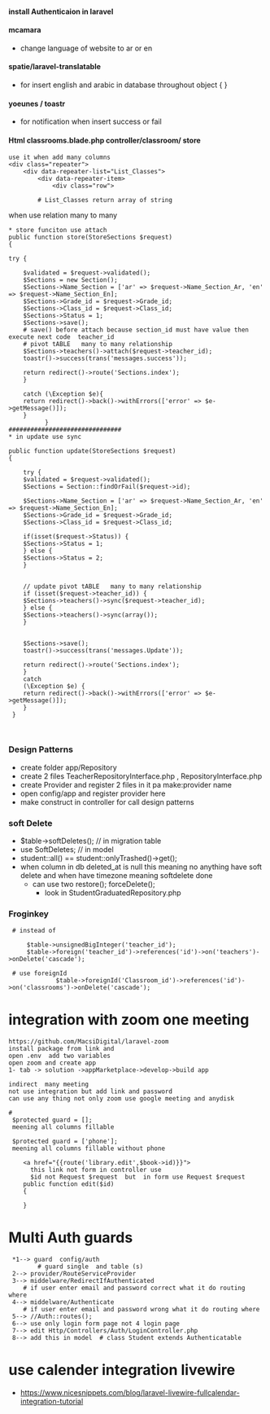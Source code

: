 #### install Authenticaion in laravel

#### mcamara

* change language of website to ar or en

#### spatie/laravel-translatable

* for insert english and arabic in database throughout object { }

#### yoeunes / toastr

* for notification when insert success or fail
#### Html   classrooms.blade.php   controller/classroom/ store
```angular2html
use it when add many columns
<div class="repeater">
    <div data-repeater-list="List_Classes">
        <div data-repeater-item>
            <div class="row">

        # List_Classes return array of string
```
when use relation many to many
```angular2html
* store funciton use attach
public function store(StoreSections $request)
{

try {

    $validated = $request->validated();
    $Sections = new Section();
    $Sections->Name_Section = ['ar' => $request->Name_Section_Ar, 'en' => $request->Name_Section_En];
    $Sections->Grade_id = $request->Grade_id;
    $Sections->Class_id = $request->Class_id;
    $Sections->Status = 1;
    $Sections->save();
    # save() before attach because section_id must have value then execute next code  teacher_id
    # pivot tABLE   many to many relationship
    $Sections->teachers()->attach($request->teacher_id);
    toastr()->success(trans('messages.success'));
    
    return redirect()->route('Sections.index');
    }
    
    catch (\Exception $e){
    return redirect()->back()->withErrors(['error' => $e->getMessage()]);
    }
          }
###############################
* in update use sync

public function update(StoreSections $request)
{
    
    try {
    $validated = $request->validated();
    $Sections = Section::findOrFail($request->id);
    
    $Sections->Name_Section = ['ar' => $request->Name_Section_Ar, 'en' => $request->Name_Section_En];
    $Sections->Grade_id = $request->Grade_id;
    $Sections->Class_id = $request->Class_id;
    
    if(isset($request->Status)) {
    $Sections->Status = 1;
    } else {
    $Sections->Status = 2;
    }
    
    
    // update pivot tABLE   many to many relationship
    if (isset($request->teacher_id)) {
    $Sections->teachers()->sync($request->teacher_id);
    } else {
    $Sections->teachers()->sync(array());
    }
    
    
    $Sections->save();
    toastr()->success(trans('messages.Update'));
    
    return redirect()->route('Sections.index');
    }
    catch
    (\Exception $e) {
    return redirect()->back()->withErrors(['error' => $e->getMessage()]);
    }
 }



```
### Design Patterns
* create folder app/Repository
* create 2 files      TeacherRepositoryInterface.php , RepositoryInterface.php
* create Provider and register 2 files in it    pa make:provider name
* open config/app  and register provider here
* make construct in controller for call design patterns


### soft Delete
* $table->softDeletes();   // in migration table
* use SoftDeletes;         // in model
* student::all()  == student::onlyTrashed()->get();
* when column in db  deleted_at is null  this meaning no anything have soft delete and when have timezone meaning softdelete done 
  * can use two   restore();   forceDelete();
    * look in StudentGraduatedRepository.php


### Froginkey
   ```
    # instead of
    
        $table->unsignedBigInteger('teacher_id');
        $table->foreign('teacher_id')->references('id')->on('teachers')->onDelete('cascade');
    
    # use foreignId
                $table->foreignId('Classroom_id')->references('id')->on('classrooms')->onDelete('cascade');

   ```

# integration with zoom      one  meeting
```
https://github.com/MacsiDigital/laravel-zoom
install package from link and
open .env  add two variables
open zoom and create app 
1- tab -> solution ->appMarketplace->develop->build app

indirect  many meeting
not use integration but add link and password
can use any thing not only zoom use google meeting and anydisk
```


```
#
 $protected guard = [];
 meening all columns fillable

 $protected guard = ['phone'];
 meening all columns fillable without phone
```
```
    <a href="{{route('library.edit',$book->id)}}">
      this link not form in controller use 
      $id not Request $request  but  in form use Request $request
    public function edit($id)
    {

    }
```

 # Multi Auth guards
```
 *1--> guard  config/auth      
        # guard single  and table (s)
 2--> provider/RouteServiceProvider
 3--> middelware/RedirectIfAuthenticated
    # if user enter email and password correct what it do routing where
 4--> middelware/Authenticate
    # if user enter email and password wrong what it do routing where
 5--> //Auth::routes();
 6--> use only login form page not 4 login page
 7--> edit Http/Controllers/Auth/LoginController.php
 8--> add this in model  # class Student extends Authenticatable

```
# use calender integration livewire
   * https://www.nicesnippets.com/blog/laravel-livewire-fullcalendar-integration-tutorial


 
